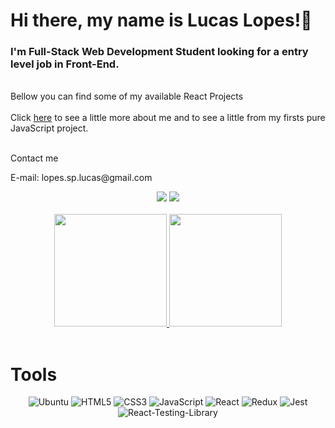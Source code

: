 <h1>Hi there, my name is Lucas Lopes!👋</h1>

<h3>I'm Full-Stack Web Development Student looking for a entry level job in Front-End.</h3>
<br/>
<span>Bellow you can find some of my available React Projects</span>
<br/>
<br/>
<span>
  Click
  <a href="lsplopes.github.io">here</a>
  to see a little more about me and to see a little from my firsts pure JavaScript project.
</span>
<br/>


</br>

<p>Contact me</p>
<p>E-mail: lopes.sp.lucas@gmail.com</p>

<div align="center">
  <a href = "mailto:lopes.sp.lucas@gmail.com"><img src="https://img.shields.io/badge/-Gmail-%23333?style=for-the-badge&logo=gmail&logoColor=white" target="_blank"></a>
  <a href="https://www.linkedin.com/in/lsplopes/" target="_blank"><img src="https://img.shields.io/badge/-LinkedIn-%230077B5?style=for-the-badge&logo=linkedin&logoColor=white" target="_blank"></a>
</div>

</br>

<div align="center">
  <a href="https://github.com/lsplopes">
  <img height="180em" src="https://github-readme-stats.vercel.app/api?username=lsplopes&show_icons=false&theme=dark&include_all_commits=true&count_private=true"/>
  <img height="180em" src="https://github-readme-stats.vercel.app/api/top-langs/?username=lsplopes&layout=compact&langs_count=5&theme=dark"/></a>
</div>

</br>

<h1>Tools</h1>

<div align="center">
  <img src="https://img.shields.io/badge/Ubuntu-E95420?style=for-the-badge&logo=ubuntu&logoColor=white" alt="Ubuntu" target="_blank">
    <img src="https://img.shields.io/badge/HTML5-E34F26?style=for-the-badge&logo=html5&logoColor=white" alt="HTML5" target="_blank">
  <img src="https://img.shields.io/badge/CSS3-1572B6?style=for-the-badge&logo=css3&logoColor=white" alt="CSS3" target="_blank">
  <img src="https://img.shields.io/badge/JavaScript-F7DF1E?style=for-the-badge&logo=javascript&logoColor=black" alt="JavaScript" target="_blank">
  <img src="https://img.shields.io/badge/React-20232A?style=for-the-badge&logo=react&logoColor=61DAFB" alt="React" target="_blank">
  <img src="https://img.shields.io/badge/Redux-593D88?style=for-the-badge&logo=redux&logoColor=white" alt="Redux" target="_blank">
  <img src="https://img.shields.io/badge/Jest-323330?style=for-the-badge&logo=Jest&logoColor=white" alt="Jest" target="_blank">
  <img src="https://img.shields.io/badge/testing%20library-323330?style=for-the-badge&logo=testing-library&logoColor=red" alt="React-Testing-Library" target="_blank">
</div>
